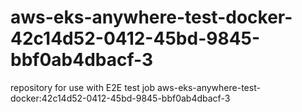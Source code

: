 # aws-eks-anywhere-test-docker-42c14d52-0412-45bd-9845-bbf0ab4dbacf-3
repository for use with E2E test job aws-eks-anywhere-test-docker:42c14d52-0412-45bd-9845-bbf0ab4dbacf-3
